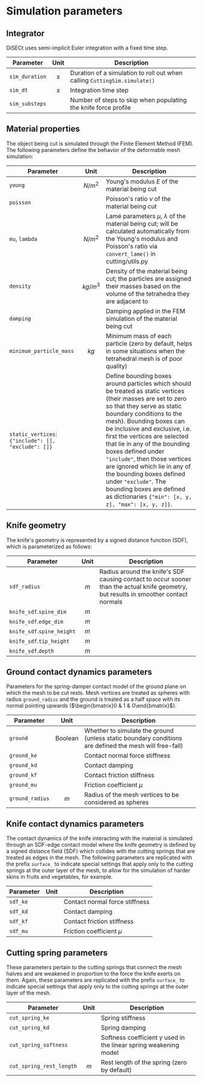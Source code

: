 # Simulation parameters

## Integrator
DiSECt uses semi-implicit Euler integration with a fixed time step.

| Parameter  | Unit | Description |
| ------------- |:----:| ------------- |
| `sim_duration` | $s$ | Duration of a simulation to roll out when calling `CuttingSim.simulate()` |
| `sim_dt` | $s$ | Integration time step |
| `sim_substeps` | | Number of steps to skip when populating the knife force profile |

## Material properties
The object being cut is simulated through the Finite Element Method (FEM). The following parameters define the behavior of the deformable mesh simulation:

| Parameter  | Unit | Description |
| ------------- |:----:| ------------- |
| `young`  | $N / m^2$ |  Young's modulus $E$ of the material being cut  |
| `poisson`  |  | Poisson's ratio $\nu$ of the material being cut  |
| `mu`, `lambda` | $N / m^2$ | Lamé parameters $\mu$, $\lambda$ of the material being cut; will be calculated automatically from the Young's modulus and Poisson's ratio via `convert_lame()` in cutting/utils.py |
| `density` | $kg / m^3$ | Density of the material being cut; the particles are assigned their masses based on the volume of the tetrahedra they are adjacent to |
| `damping` | | Damping applied in the FEM simulation of the material being cut |
| `minimum_particle_mass` | $kg$ | Minimum mass of each particle (zero by default, helps in some situations when the tetrahedral mesh is of poor quality) |
| `static_vertices`: `{"include": [], "exclude": []}` | | Define bounding boxes around particles which should be treated as static vertices (their masses are set to zero so that they serve as static boundary conditions to the mesh). Bounding boxes can be inclusive and exclusive, i.e. first the vertices are selected that lie in any of the bounding boxes defined under `"include"`, then those vertices are ignored which lie in any of the bounding boxes defined under `"exclude"`. The bounding boxes are defined as dictionaries `{"min": [x, y, z], "max": [x, y, z]}`. |

## Knife geometry
The knife's geometry is represented by a signed distance function (SDF), which is parameterized as follows:

| Parameter  | Unit | Description |
| ------------- |:----:| ------------- |
| `sdf_radius`  | $m$ | Radius around the knife's SDF causing contact to occur sooner than the actual knife geometry, but results in smoother contact normals  |
| `knife_sdf`.`spine_dim` | $m$ | |
| `knife_sdf`.`edge_dim` | $m$ | |
| `knife_sdf`.`spine_height` | $m$ | |
| `knife_sdf`.`tip_height` | $m$ | |
| `knife_sdf`.`depth` | $m$ | |

## Ground contact dynamics parameters
Parameters for the spring-damper contact model of the ground plane on which the mesh to be cut rests. Mesh vertices are treated as spheres with radius `ground_radius` and the ground is treated as a half space with its normal pointing upwards ($\begin{bmatrix}0 & 1 & 0\end{bmatrix}$).

| Parameter  | Unit | Description |
| ------------- |:----:| ------------- |
| `ground`  | Boolean | Whether to simulate the ground (unless static boundary conditions are defined the mesh will free-fall) |
| `ground_ke` | | Contact normal force stiffness |
| `ground_kd` | | Contact damping |
| `ground_kf` | | Contact friction stiffness |
| `ground_mu` | | Friction coefficient $\mu$ |
| `ground_radius` | $m$ | Radius of the mesh vertices to be considered as spheres |

## Knife contact dynamics parameters
The contact dynamics of the knife interacting with the material is simulated through an SDF-edge contact model where the knife geometry is defined by a signed distance field (SDF) which collides with the cutting springs that are treated as edges in the mesh. The following parameters are replicated with the prefix `surface_` to indicate special settings that apply only to the cutting springs at the outer layer of the mesh, to allow for the simulation of harder skins in fruits and vegetables, for example.

| Parameter  | Unit | Description |
| ------------- |:----:| ------------- |
| `sdf_ke` | | Contact normal force stiffness |
| `sdf_kd` | | Contact damping |
| `sdf_kf` | | Contact friction stiffness |
| `sdf_mu` | | Friction coefficient $\mu$ |

## Cutting spring parameters
These parameters pertain to the cutting springs that connect the mesh halves and are weakened in proportion to the force the knife exerts on them. Again, these parameters are replicated with the prefix `surface_` to indicate special settings that apply only to the cutting springs at the outer layer of the mesh.

| Parameter  | Unit | Description |
| ------------- |:----:| ------------- |
| `cut_spring_ke` | | Spring stiffness |
| `cut_spring_kd` | | Spring damping |
| `cut_spring_softness` | | Softness coefficient $\gamma$ used in the linear spring weakening model |
| `cut_spring_rest_length` | $m$ | Rest length of the spring (zero by default) |